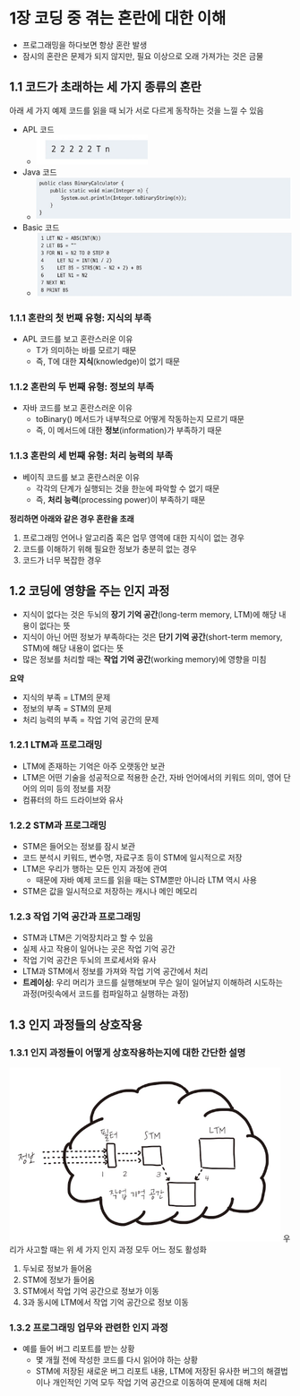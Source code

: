 # 1장 코딩 중 겪는 혼란에 대한 이해
- 프로그래밍을 하다보면 항상 혼란 발생
- 잠시의 혼란은 문제가 되지 않지만, 필요 이상으로 오래 가져가는 것은 금물

## 1.1 코드가 초래하는 세 가지 종류의 혼란
아래 세 가지 예제 코드를 읽을 때 뇌가 서로 다르게 동작하는 것을 느낄 수 있음
- APL 코드 
  - ![img.png](images/img.png)
- Java 코드 
  - ![img_1.png](images/img_1.png)
- Basic 코드 
  - ![img_2.png](images/img_2.png)

### 1.1.1 혼란의 첫 번째 유형: 지식의 부족
- APL 코드를 보고 혼란스러운 이유
  - T가 의미하는 바를 모르기 때문
  - 즉, T에 대한 **지식**(knowledge)이 없기 때문

### 1.1.2 혼란의 두 번째 유형: 정보의 부족
- 자바 코드를 보고 혼란스러운 이유
  - toBinary() 메서드가 내부적으로 어떻게 작동하는지 모르기 때문
  - 즉, 이 메서드에 대한 **정보**(information)가 부족하기 때문 

### 1.1.3 혼란의 세 번째 유형: 처리 능력의 부족
- 베이직 코드를 보고 혼란스러운 이유
  - 각각의 단계가 실행되는 것을 한눈에 파악할 수 없기 때문 
  - 즉, **처리 능력**(processing power)이 부족하기 때문
 
**정리하면 아래와 같은 경우 혼란을 초래**
1. 프로그래밍 언어나 알고리즘 혹은 업무 영역에 대한 지식이 없는 경우
2. 코드를 이해하기 위해 필요한 정보가 충분히 없는 경우
3. 코드가 너무 복잡한 경우

## 1.2 코딩에 영향을 주는 인지 과정
- 지식이 없다는 것은 두뇌의 **장기 기억 공간**(long-term memory, LTM)에 해당 내용이 없다는 뜻
- 지식이 아닌 어떤 정보가 부족하다는 것은 **단기 기억 공간**(short-term memory, STM)에 해당 내용이 없다는 뜻
- 많은 정보를 처리할 때는 **작업 기억 공간**(working memory)에 영향을 미침

**요약**
- 지식의 부족 = LTM의 문제
- 정보의 부족 = STM의 문제
- 처리 능력의 부족 = 작업 기억 공간의 문제


### 1.2.1 LTM과 프로그래밍
- LTM에 존재하는 기억은 아주 오랫동안 보관
- LTM은 어떤 기술을 성공적으로 적용한 순간, 자바 언어에서의 키워드 의미, 영어 단어의 의미 등의 정보를 저장
- 컴퓨터의 하드 드라이브와 유사

### 1.2.2 STM과 프로그래밍
- STM은 들어오는 정보를 잠시 보관
- 코드 분석시 키워드, 변수명, 자료구조 등이 STM에 일시적으로 저장
- LTM은 우리가 행하는 모든 인지 과정에 관여
  - 때문에 자바 예제 코드를 읽을 때는 STM뿐만 아니라 LTM 역시 사용
- STM은 값을 일시적으로 저장하는 캐시나 메인 메모리


### 1.2.3 작업 기억 공간과 프로그래밍
- STM과 LTM은 기억장치라고 할 수 있음
- 실제 사고 작용이 일어나는 곳은 작업 기억 공간
- 작업 기억 공간은 두뇌의 프로세서와 유사
- LTM과 STM에서 정보를 가져와 작업 기억 공간에서 처리
- **트레이싱**: 우리 머리가 코드를 실행해보며 무슨 일이 일어날지 이해하려 시도하는 과정(머릿속에서 코드를 컴파일하고 실행하는 과정)

## 1.3 인지 과정들의 상호작용
### 1.3.1 인지 과정들이 어떻게 상호작용하는지에 대한 간단한 설명
![img_3.png](images/img_3.png)
우리가 사고할 때는 위 세 가지 인지 과정 모두 어느 정도 활성화
1. 두뇌로 정보가 들어옴
2. STM에 정보가 들어옴
3. STM에서 작업 기억 공간으로 정보가 이동
4. 3과 동시에 LTM에서 작업 기억 공간으로 정보 이동

### 1.3.2 프로그래밍 업무와 관련한 인지 과정
- 예를 들어 버그 리포트를 받는 상황
  - 몇 개월 전에 작성한 코드를 다시 읽어야 하는 상황
  - STM에 저장된 새로운 버그 리포트 내용, LTM에 저장된 유사한 버그의 해결법이나 개인적인 기억 모두 작업 기억 공간으로 이동하여 문제에 대해 처리
